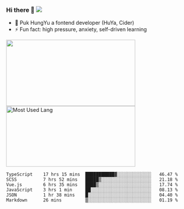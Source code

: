 ### Hi there 👋   ![](https://komarev.com/ghpvc/?username=trojan0523&color=ff69b4&label=PV+Since+2020-1-1)

 - 🔭 Puk HungYu a fontend developer (HuYa, Cider)
 - ⚡ Fun fact: high pressure, anxiety, self-driven learning 

 <img align="left" width="350px" height="180px" src="https://github-readme-stats.vercel.app/api?username=trojan0523&show_icons=true&icon_color=199861&count_private=true" />
 
 <img width="350px" height="165px" alt="Most Used Lang" src="https://github-readme-stats.vercel.app/api/top-langs/?username=trojan0523&layout=compact"/>
 

 <!--START_SECTION:waka-->

```text
TypeScript    17 hrs 15 mins  ███████████▓░░░░░░░░░░░░░   46.47 %
SCSS          7 hrs 52 mins   █████▒░░░░░░░░░░░░░░░░░░░   21.18 %
Vue.js        6 hrs 35 mins   ████▒░░░░░░░░░░░░░░░░░░░░   17.74 %
JavaScript    3 hrs 1 min     ██░░░░░░░░░░░░░░░░░░░░░░░   08.13 %
JSON          1 hr 38 mins    █░░░░░░░░░░░░░░░░░░░░░░░░   04.40 %
Markdown      26 mins         ▒░░░░░░░░░░░░░░░░░░░░░░░░   01.19 %
```

<!--END_SECTION:waka-->

 
<!--
**Trojan0523/Trojan0523** is a ✨ _special_ ✨ repository because its `README.md` (this file) appears on your GitHub profile.

Here are some ideas to get you started:

- 👯 looking to collaborate on where? i don`t know
- 🤔 I’m looking for help with ...
- 💬 Ask me about ...
- 📫 How to reach me: ...
- 😄 Pronouns: ...
- ⚡ Fun fact: ...
![](https://komarev.com/ghpvc/?username=trojan0523)
-->
